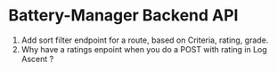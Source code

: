 # Battery-Manager Backend API

1. Add sort filter endpoint for a route, based on Criteria, rating, grade.
2. Why have a ratings enpoint when you do a POST with rating in Log Ascent ?